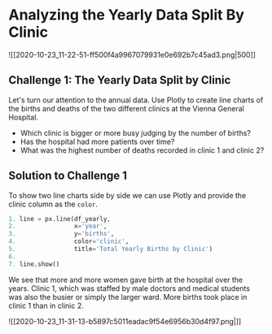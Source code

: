 # Analyzing the Yearly Data Split By Clinic

![[2020-10-23_11-22-51-ff500f4a9967079931e0e692b7c45ad3.png|500]]

## Challenge 1: The Yearly Data Split by Clinic

Let's turn our attention to the annual data. Use Plotly to create line charts of the births and deaths of the two different clinics at the Vienna General Hospital.

- Which clinic is bigger or more busy judging by the number of births?
- Has the hospital had more patients over time?
- What was the highest number of deaths recorded in clinic 1 and clinic 2?

## Solution to Challenge 1

To show two line charts side by side we can use Plotly and provide the clinic column as the `color`.

```python
1. line = px.line(df_yearly, 
2.                x='year', 
3.                y='births',
4.                color='clinic',
5.                title='Total Yearly Births by Clinic')
6.
7. line.show()
```

We see that more and more women gave birth at the hospital over the years. Clinic 1, which was staffed by male doctors and medical students was also the busier or simply the larger ward. More births took place in clinic 1 than in clinic 2.

![[2020-10-23_11-31-13-b5897c5011eadac9f54e6956b30d4f97.png|]]